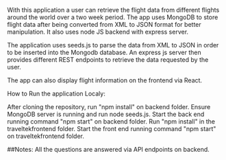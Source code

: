 With this application a user can retrieve the flight data from different flights around the world over a two week period. The app uses MongoDB to store flight data after being converted from XML to JSON format for better manipulation. It also uses node JS backend with express server.

The application uses seeds.js to parse the data from XML to JSON in order to be inserted into the Mongodb database. An express js server then provides different REST endpoints to retrieve the data requested by the user.

The app can also display flight information on the frontend via React.

How to Run the application Localy:

After cloning the repository, run "npm install" on backend folder.
Ensure MongoDB server is running and run node seeds.js.
Start the back end running command "npm start" on backend folder.
Run "npm install" in the traveltekfrontend folder.
Start the front end running command "npm start" on traveltekfrontend folder.

##Notes:
All the questions are answered via API endpoints on backend.

